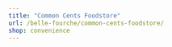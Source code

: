 ```yaml
---
title: "Common Cents Foodstore"
url: /belle-fourche/common-cents-foodstore/
shop: convenience
---
```

